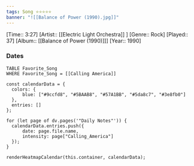 ```yaml
---
tags: Song ⭐⭐⭐⭐⭐ 
banner: "![[Balance of Power (1990).jpg]]"
---
```

[Time:: 3:27]
[Artist:: [[Electric Light Orchestra]] ]
[Genre:: Rock]
[Played:: 37]
[Album:: [[Balance of Power (1990)]]]
[Year:: 1990]
### Dates
````dataview
TABLE Favorite_Song
WHERE Favorite_Song = [[Calling America]]
````

  ```dataviewjs
const calendarData = { 
	colors: { 
		blue: ["#9ccfd8", "#5BAAB8", "#57A1BB", "#5da8c7", "#3e8fb0"] 
	}, 
	entries: [] 
}; 

for (let page of dv.pages('"Daily Notes"')) { 
	calendarData.entries.push({ 
		date: page.file.name, 
		intensity: page["Calling_America"]
	}); 
} 

renderHeatmapCalendar(this.container, calendarData);
```
